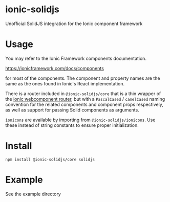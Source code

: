 # ionic-solidjs

Unofficial SolidJS integration for the Ionic component framework

# Usage

You may refer to the Ionic Framework components documentation.

https://ionicframework.com/docs/components

for most of the components. The component and property names are the same as the ones found in Ionic's React implementation.

There is a router included in `@ionic-solidjs/core` that is a thin wrapper of the [ionic webcomponent router](https://ionicframework.com/docs/api/router), but with a `PascalCased` / `camelCased` naming convention for the related components and component props respectively, as well as support for passing Solid components as arguments.

`ionicons` are available by importing from `@ionic-solidjs/ionicons`. Use these instead of string constants to ensure proper initialization.

# Install

```
npm install @ionic-solidjs/core solidjs
```

# Example

See the example directory
